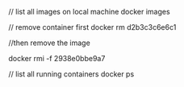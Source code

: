 // list all images on local machine
docker images 

// remove container first
docker rm d2b3c3c6e6c1

//then remove the image

docker rmi -f 2938e0bbe9a7

// list all running containers
docker ps

